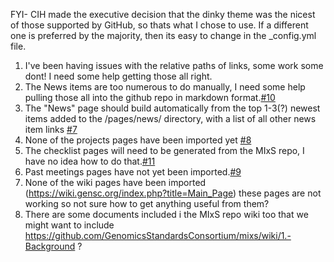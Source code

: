 FYI- CIH made the executive decision that the dinky theme was the nicest of those supported by GitHub, so thats what I chose to use. If a different one is preferred by the majority, then its easy to change in the _config.yml file.

1. I've been having issues with the relative paths of links, some work some dont! I need some help getting those all right.
2. The News items are too numerous to do manually, I need some help pulling those all into the github repo in markdown format.[#10](https://github.com/GenomicsStandardsConsortium/gensc.github.io/issues/10)
3. The "News" page should build automatically from the top 1-3(?) newest items added to the /pages/news/ directory, with a list of all other news item links [#7](https://github.com/GenomicsStandardsConsortium/gensc.github.io/issues/7)
4. None of the projects pages have been imported yet [#8](https://github.com/GenomicsStandardsConsortium/gensc.github.io/issues/8)
5. The checklist pages will need to be generated from the MIxS repo, I have no idea how to do that.[#11](https://github.com/GenomicsStandardsConsortium/gensc.github.io/issues/11)
6. Past meetings pages have not yet been imported.[#9](https://github.com/GenomicsStandardsConsortium/gensc.github.io/issues/9)
7. None of the wiki pages have been imported (https://wiki.gensc.org/index.php?title=Main_Page) these pages are not working so not sure how to get anything useful from them?
8. There are some documents included i the MIxS repo wiki too that we might want to include https://github.com/GenomicsStandardsConsortium/mixs/wiki/1.-Background ?

